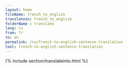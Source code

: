 ```yaml
---
layout: home
fileName: french_to_english
translatein: french_to_english
folderName : translate
lang: ru
from: fr
to: en
permalink: /ru/french-to-english-sentence-translation
tool: french-to-english-sentence-translation
---
```

{% include section/translateinto.html %}